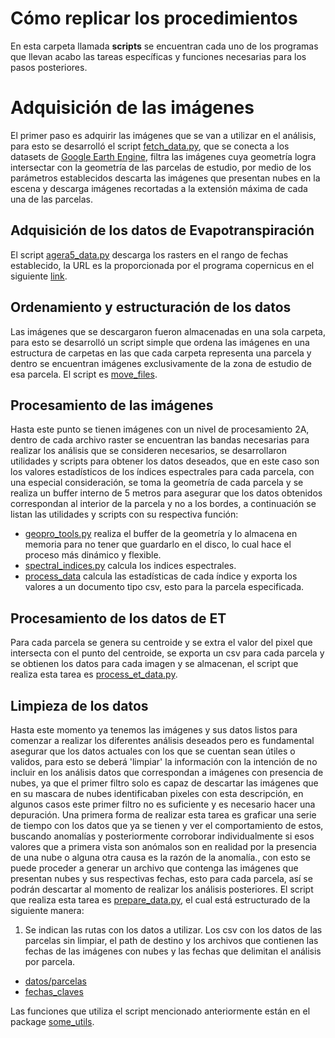 # Cómo replicar los procedimientos

En esta carpeta llamada **scripts** se encuentran cada uno de los programas que llevan acabo las tareas específicas y funciones necesarias para los pasos posteriores.

# Adquisición de las imágenes

El primer paso es adquirir las imágenes que se van a utilizar en el análisis, para esto se desarrolló el script [fetch_data.py](), que se conecta a los datasets de [Google Earth Engine](https://earthengine.google.com/), filtra las imágenes cuya geometría logra intersectar con la geometría de las parcelas de estudio, por medio de los parámetros establecidos descarta las imágenes que presentan nubes en la escena y descarga imágenes recortadas a la extensión máxima de cada una de las parcelas.

## Adquisición de los datos de Evapotranspiración

El script [agera5_data.py]() descarga los rasters en el rango de fechas establecido, la URL es la proporcionada por el programa copernicus en el siguiente [link](https://data.apps.fao.org/static/data/index.html?prefix=static%2Fdata%2Fc3s%2FAGERA5_ET0).

## Ordenamiento y estructuración de los datos

Las imágenes que se descargaron fueron almacenadas en una sola carpeta, para esto se desarrolló un script simple que ordena las imágenes en una estructura de carpetas en las que cada carpeta representa una parcela y dentro se encuentran imágenes exclusivamente de la zona de estudio de esa parcela. El script es [move_files]().

## Procesamiento de las imágenes

Hasta este punto se tienen imágenes con un nivel de procesamiento 2A, dentro de cada archivo raster se encuentran las bandas necesarias para realizar los análisis que se consideren necesarios, se desarrollaron utilidades y scripts para obtener los datos deseados, que en este caso son los valores estadísticos de los índices espectrales para cada parcela, con una especial consideración, se toma la geometría de cada parcela y se realiza un buffer interno de 5 metros para asegurar que los datos obtenidos correspondan al interior de la parcela y no a los bordes, a continuación se listan las utilidades y scripts con su respectiva función:

- [geopro_tools.py]() realiza el buffer de la geometría y lo almacena en memoria para no tener que guardarlo en el disco, lo cual hace el proceso más dinámico y flexible.
- [spectral_indices.py]() calcula los indices espectrales.
- [process_data]() calcula las estadísticas de cada índice y exporta los valores a un documento tipo csv, esto para la parcela especificada.

## Procesamiento de los datos de ET

Para cada parcela se genera su centroide y se extra el valor del pixel que intersecta con el punto del centroide, se exporta un csv para cada parcela y se obtienen los datos para cada imagen y se almacenan, el script que realiza esta tarea es [process_et_data.py]().


## Limpieza de los datos

Hasta este momento ya tenemos las imágenes y sus datos listos para comenzar a realizar los diferentes análisis deseados pero es fundamental asegurar que los datos actuales con los que se cuentan sean útiles o validos, para esto se deberá 'limpiar' la información con la intención de no incluir en los análisis datos que correspondan a imágenes con presencia de nubes, ya que el primer filtro solo es capaz de descartar las imágenes que en su mascara de nubes identificaban pixeles con esta descripción, en algunos casos este primer filtro no es suficiente y es necesario hacer una depuración. Una primera forma de realizar esta tarea es graficar una serie de tiempo con los datos que ya se tienen y ver el comportamiento de estos, buscando anomalías y posteriormente corroborar individualmente si esos valores que a primera vista son anómalos son en realidad por la presencia de una nube o alguna otra causa es la razón de la anomalía., con esto se puede proceder a generar un archivo que contenga las imágenes que presentan nubes y sus respectivas fechas, esto para cada parcela, así se podrán descartar al momento de realizar los análisis posteriores.
El script que realiza esta tarea es [prepare_data.py](), el cual está estructurado de la siguiente manera:
1. Se indican las rutas con los datos a utilizar. Los csv con los datos de las parcelas sin limpiar, el path de destino
y los archivos que contienen las fechas de las imágenes con nubes y las fechas que delimitan el análisis por parcela.
- [datos/parcelas]()
- [fechas_claves]()

Las funciones que utiliza el script mencionado anteriormente están en el package [some_utils]().